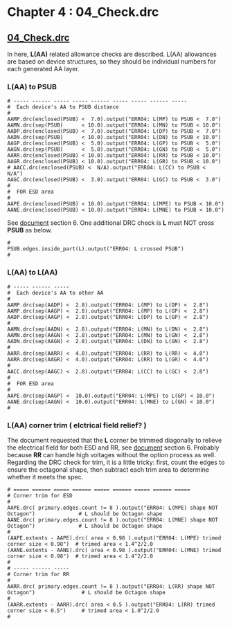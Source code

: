 # Chapter 4 : 04_Check.drc

## [04_Check.drc](../tech/drc/04_Check.drc)

In here, **L(AA)** related allowance checks are described. L(AA) allowances are based on device structures, so they should be individual numbers for each generated AA layer.

### L(AA) to PSUB
```
# ----- ------ ----- ----- ------ ----- ----- ------ ----- 
#  Each device's AA to PSUB distance
#
AAMP.drc(enclosed(PSUB) <  7.0).output("ERR04: L(MP) to PSUB <  7.0")
AAMN.drc(sep(PSUB)      < 10.0).output("ERR04: L(MN) to PSUB < 10.0")
AADP.drc(enclosed(PSUB) <  7.0).output("ERR04: L(DP) to PSUB <  7.0")
AADN.drc(sep(PSUB)      < 10.0).output("ERR04: L(DN) to PSUB < 10.0")
AAGP.drc(enclosed(PSUB) <  5.0).output("ERR04: L(GP) to PSUB <  5.0")
AAGN.drc(sep(PSUB)      <  5.0).output("ERR04: L(GN) to PSUB <  5.0")
AARR.drc(enclosed(PSUB) < 10.0).output("ERR04: L(RR) to PSUB < 10.0")
AAGR.drc(enclosed(PSUB) < 10.0).output("ERR04: L(GR) to PSUB < 10.0")
# AACC.drc(enclosed(PSUB) <  N/A).output("ERR04: L(CC) to PSUB <  N/A") 
AAGC.drc(enclosed(PSUB) <  3.0).output("ERR04: L(GC) to PSUB <  3.0")
#
#  FOR ESD area
#
AAPE.drc(enclosed(PSUB) < 10.0).output("ERR04: L(MPE) to PSUB < 10.0")
AANE.drc(enclosed(PSUB) < 10.0).output("ERR04: L(MNE) to PSUB < 10.0")
```

See [document](../openIP62/IP62/Technology/doc/OS00_リファレンスマニュアル_rev1.1.pdf) section 6. One additional DRC check is **L** must NOT cross **PSUB** as below.

```
#
PSUB.edges.inside_part(L).output("ERR04: L crossed PSUB")
#
```

### L(AA) to L(AA)



```
# ----- ------ ----- 
#  Each device's AA to other AA
#
AAMP.drc(sep(AADP) <  2.8).output("ERR04: L(MP) to L(DP) <  2.8")
AAMP.drc(sep(AAGP) <  2.8).output("ERR04: L(MP) to L(GP) <  2.8")
AADP.drc(sep(AAGP) <  2.8).output("ERR04: L(DP) to L(GP) <  2.8")
#
AAMN.drc(sep(AADN) <  2.8).output("ERR04: L(MN) to L(DN) <  2.8")
AAMN.drc(sep(AAGN) <  2.8).output("ERR04: L(MN) to L(GN) <  2.8")
AADN.drc(sep(AAGN) <  2.8).output("ERR04: L(DN) to L(GN) <  2.8")
#
AARR.drc(sep(AARR) <  4.0).output("ERR04: L(RR) to L(RR) <  4.0")
AARR.drc(sep(AAGR) <  4.0).output("ERR04: L(RR) to L(GR) <  4.0")
#
AACC.drc(sep(AAGC) <  2.8).output("ERR04: L(CC) to L(GC) <  2.8")
#
#  FOR ESD area
#
AAPE.drc(sep(AAGP) <  10.0).output("ERR04: L(MPE) to L(GP) < 10.0")
AANE.drc(sep(AAGN) <  10.0).output("ERR04: L(MNE) to L(GN) < 10.0")
#
```

### L(AA) corner trim ( elctrical field relief? )

The document requested that the **L** corner be trimmed diagonally to relieve the electrical field for both ESD and RR, see [document](../openIP62/IP62/Technology/doc/OS00_リファレンスマニュアル_rev1.1.pdf) section 6. Probably because **RR** can handle high voltages without the option process as well. Regarding the DRC check for trim, it is a little tricky: first, count the edges to ensure the octagonal shape, then subtract each trim area to determine whether it meets the spec.

```
# ===== ====== ===== ====== ===== ====== ===== ====== =====
# Corner trim for ESD
#
AAPE.drc( primary.edges.count != 8 ).output("ERR04: L(MPE) shape NOT Octagon")              # L should be Octagon shape
AANE.drc( primary.edges.count != 8 ).output("ERR04: L(MNE) shape NOT Octagon")              # L should be Octagon shape
#
(AAPE.extents - AAPE).drc( area < 0.98 ).output("ERR04: L(MPE) trimed corner size < 0.98")  # trimed area < 1.4^2/2.0
(AANE.extents - AANE).drc( area < 0.98 ).output("ERR04: L(MNE) trimed corner size < 0.98")  # trimed area < 1.4^2/2.0
#
# ----- ------ ----- 
# Corner trim for RR
#
AARR.drc( primary.edges.count != 8 ).output("ERR04: L(RR) shape NOT Octagon")               # L should be Octagon shape
#
(AARR.extents - AARR).drc( area < 0.5 ).output("ERR04: L(RR) trimed corner size < 0.5")     # trimed area < 1.0^2/2.0
#
```

